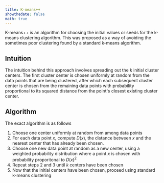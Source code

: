 ```yaml
---
title: K-means++
showthedate: false
math: true
---
```


K-means++ is an algorithm for choosing the initial values or seeds for the k-means clustering algorithm. This was proposed as a way of avoiding the sometimes poor clustering found by a standard k-means algorithm. 

## Intuition

The intuition behind this approach involves spreading out the $k$ initial cluster centers. The first cluster center is chosen uniformly at random from the data points that are being clustered, after which each subsequent cluster center is chosen from the remaining data points with probability proportional to its squared distance from the point's closest existing cluster center.

## Algorithm

The exact algorithm is as follows

1. Choose one center uniformly at random from among data points
2. For each data point $x$, compute $D(x)$, the distance between $x$ and the nearest center that has already been chosen.
3. Choose one new data point at random as a new center, using a weighted probability distribution where a point $x$ is chosen with probability proporitonal to $D(x)^2$
4. Repeat steps 2 and 3 until $k$ centers have been chosen
5. Now that the initial centers have been chosen, proceed using standard k-means clustering

